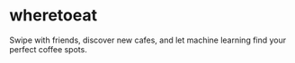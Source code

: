 # wheretoeat
Swipe with friends, discover new cafes, and let machine learning find your perfect coffee spots.
